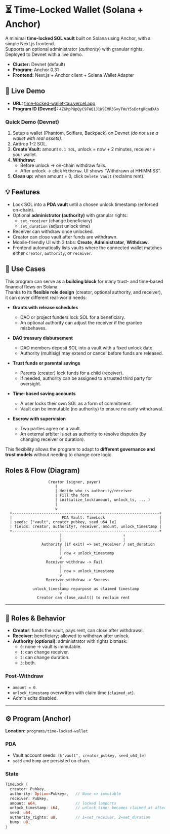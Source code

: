 # ⏳ Time-Locked Wallet (Solana + Anchor)

A minimal **time-locked SOL vault** built on Solana using Anchor, with a simple Next.js frontend.  
Supports an optional administrator (*authority*) with granular rights.  
Deployed to Devnet with a live demo.

- **Cluster:** Devnet (default)  
- **Program:** Anchor 0.31  
- **Frontend:** Next.js + Anchor client + Solana Wallet Adapter  


## 🚀 Live Demo

- **URL:** [time-locked-wallet-tau.vercel.app](https://time-locked-wallet-tau.vercel.app/)  
- **Program ID (Devnet):** `4ZGMpP8pQyC9FWQ1J1W9EMR3GvyTWuY5sDotgRqadXAb`  

### Quick Demo (Devnet)
1. Setup a wallet (Phantom, Solflare, Backpack) on Devnet *(do not use a wallet with real assets)*.  
2. Airdrop 1-2 SOL.  
3. **Create Vault:** amount `0.1 SOL`, unlock = now + 2 minutes, receiver = your wallet.  
4. **Withdraw:**  
   - Before unlock → on-chain withdraw fails.  
   - After unlock → click `Withdraw`. UI shows “Withdrawn at HH:MM:SS”.  
5. **Clean up:** when amount = 0, click `Delete Vault` (reclaims rent).  


## 💡 Features

- Lock SOL into a **PDA vault** until a chosen unlock timestamp (enforced on-chain).  
- Optional **administrator (authority)** with granular rights:  
  - `set_receiver` (change beneficiary)  
  - `set_duration` (adjust unlock time)  
- Receiver can withdraw once unlocked.  
- Creator can close vault after funds are withdrawn.  
- Mobile-friendly UI with 3 tabs: **Create**, **Administrator**, **Withdraw**.  
- Frontend automatically lists vaults where the connected wallet matches either `creator`, `authority`, or `receiver`.  


## 📌 Use Cases

This program can serve as a **building block** for many trust- and time-based financial flows on Solana.  
Thanks to its **flexible role design** (creator, optional authority, and receiver), it can cover different real-world needs:

- **Grants with release schedules**  
  - DAO or project funders lock SOL for a beneficiary.  
  - An optional authority can adjust the receiver if the grantee misbehaves.  

- **DAO treasury disbursement**  
  - DAO members deposit SOL into a vault with a fixed unlock date.  
  - Authority (multisig) may extend or cancel before funds are released.  

- **Trust funds or parental savings**  
  - Parents (creator) lock funds for a child (receiver).  
  - If needed, authority can be assigned to a trusted third party for oversight.  

- **Time-based saving accounts**  
  - A user locks their own SOL as a form of commitment.  
  - Vault can be immutable (no authority) to ensure no early withdrawal.  

- **Escrow with supervision**  
  - Two parties agree on a vault.  
  - An external arbiter is set as authority to resolve disputes (by changing receiver or duration).  

This flexibility allows the program to adapt to **different governance and trust models** without needing to change core logic.


## Roles & Flow (Diagram)

```
                   Creator (signer, payer)                           
                      |                                                 
                      | decide who is authority/receiver               
                      | Fill the form                                               
                      | initialize_lock(amount, unlock_ts, ... )        
                      |                                                 
                      v                                                 
  +-----------------------------------------------------------------+
  |                      PDA Vault: TimeLock                        |
  | seeds: ["vault", creator_pubkey, seed_u64_le]                   |
  | fields: creator, authority?, receiver, amount, unlock_timestamp |
  +-----------------------------------------------------------------+
                        |                           ↑
                        |                           |
                Authority (if exit) => set_receiver / set_duration
                        |
                        | now < unlock_timestamp
                        v
                  Receiver withdraw -> Fail
                        |
                        | now > unlock_timestamp
                        v
                  Receiver withdraw -> Success
                        |
            unlock_timestamp repurpose as claimed timestamp
                        v
              Creator can close_vault() to reclaim rent
```

---

## 🔐 Roles & Behavior

- **Creator**: funds the vault, pays rent, can close after withdrawal.  
- **Receiver**: beneficiary; allowed to withdraw after unlock.  
- **Authority (optional)**: administrator with rights bitmask:  
  - `0`: none → vault is immutable.  
  - `1`: can change receiver.  
  - `2`: can change duration.  
  - `3`: both.  

### Post-Withdraw
- `amount = 0`.  
- `unlock_timestamp` overwritten with claim time (`claimed_at`).  
- Admin edits disabled.  

---

## ⚙️ Program (Anchor)

**Location:** `programs/time-locked-wallet`

### PDA
- Vault account seeds: `[b"vault", creator_pubkey, seed_u64_le]`  
- `seed` and `bump` are persisted on chain.  

### State
```rust
TimeLock {
  creator: Pubkey,
  authority: Option<Pubkey>,   // None => immutable
  receiver: Pubkey,
  amount: u64,                 // locked lamports
  unlock_timestamp: i64,       // unlock time; becomes claimed_at after withdraw
  seed: u64,
  authority_rights: u8,        // 1=set_receiver, 2=set_duration
  bump: u8,
}

